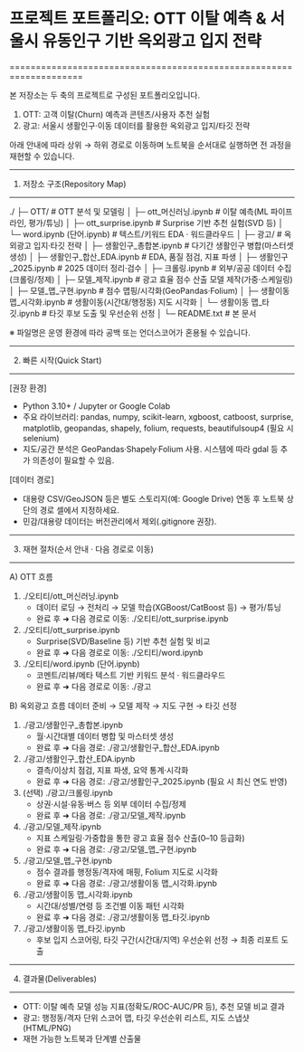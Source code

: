 # 프로젝트 포트폴리오: OTT 이탈 예측 & 서울시 유동인구 기반 옥외광고 입지 전략
====================================================================

본 저장소는 두 축의 프로젝트로 구성된 포트폴리오입니다.
1) OTT: 고객 이탈(Churn) 예측과 콘텐츠/사용자 추천 실험
2) 광고: 서울시 생활인구·이동 데이터를 활용한 옥외광고 입지/타깃 전략

아래 안내에 따라 상위 → 하위 경로로 이동하며 노트북을 순서대로 실행하면 전 과정을 재현할 수 있습니다.

--------------------------------------------------------------------------------
1. 저장소 구조(Repository Map)
--------------------------------------------------------------------------------
./
├─ OTT/                            # OTT 분석 및 모델링
│  ├─ ott_머신러닝.ipynb              # 이탈 예측(ML 파이프라인, 평가/튜닝)
│  ├─ ott_surprise.ipynb              # Surprise 기반 추천 실험(SVD 등)
│  └─ word.ipynb (단어.ipynb)         # 텍스트/키워드 EDA · 워드클라우드
│
├─ 광고/                              # 옥외광고 입지·타깃 전략
│  ├─ 생활인구_총합본.ipynb           # 다기간 생활인구 병합(마스터셋 생성)
│  ├─ 생활인구_합산_EDA.ipynb         # EDA, 품질 점검, 지표 파생
│  ├─ 생활인구_2025.ipynb             # 2025 데이터 정리·검수
│  ├─ 크롤링.ipynb                     # 외부/공공 데이터 수집(크롤링/정제)
│  ├─ 모델_제작.ipynb                 # 광고 효율 점수 산출 모델 제작(가중·스케일링)
│  ├─ 모델_맵_구현.ipynb              # 점수 맵핑/시각화(GeoPandas·Folium)
│  ├─ 생활이동 맵_시각화.ipynb        # 생활이동(시간대/행정동) 지도 시각화
│  └─ 생활이동 맵_타깃.ipynb          # 타깃 후보 도출 및 우선순위 선정
│
└─ README.txt                          # 본 문서

※ 파일명은 운영 환경에 따라 공백 또는 언더스코어가 혼용될 수 있습니다.

--------------------------------------------------------------------------------
2. 빠른 시작(Quick Start)
--------------------------------------------------------------------------------
[권장 환경]
- Python 3.10+ / Jupyter or Google Colab
- 주요 라이브러리: pandas, numpy, scikit-learn, xgboost, catboost, surprise,
  matplotlib, geopandas, shapely, folium, requests, beautifulsoup4 (필요 시 selenium)
- 지도/공간 분석은 GeoPandas·Shapely·Folium 사용. 시스템에 따라 gdal 등 추가 의존성이 필요할 수 있음.

[데이터 경로]
- 대용량 CSV/GeoJSON 등은 별도 스토리지(예: Google Drive) 연동 후 노트북 상단의 경로 셀에서 지정하세요.
- 민감/대용량 데이터는 버전관리에서 제외(.gitignore 권장).

--------------------------------------------------------------------------------
3. 재현 절차(순서 안내 · 다음 경로로 이동)
--------------------------------------------------------------------------------
A) OTT 흐름
  1) ./오티티/ott_머신러닝.ipynb
     - 데이터 로딩 → 전처리 → 모델 학습(XGBoost/CatBoost 등) → 평가/튜닝
     - 완료 후 ➜ 다음 경로로 이동: ./오티티/ott_surprise.ipynb
  2) ./오티티/ott_surprise.ipynb
     - Surprise(SVD/Baseline 등) 기반 추천 실험 및 비교
     - 완료 후 ➜ 다음 경로로 이동: ./오티티/word.ipynb
  3) ./오티티/word.ipynb  (단어.ipynb)
     - 코멘트/리뷰/메타 텍스트 기반 키워드 분석 · 워드클라우드
     - 완료 후 ➜ 다음 경로로 이동: ./광고

B) 옥외광고 흐름
  데이터 준비 → 모델 제작 → 지도 구현 → 타깃 선정
  1) ./광고/생활인구_총합본.ipynb
     - 월·시간대별 데이터 병합 및 마스터셋 생성
     - 완료 후 ➜ 다음 경로: ./광고/생활인구_합산_EDA.ipynb
  2) ./광고/생활인구_합산_EDA.ipynb
     - 결측/이상치 점검, 지표 파생, 요약 통계·시각화
     - 완료 후 ➜ 다음 경로: ./광고/생활인구_2025.ipynb (필요 시 최신 연도 반영)
  3) (선택) ./광고/크롤링.ipynb
     - 상권·시설·유동·버스 등 외부 데이터 수집/정제
     - 완료 후 ➜ 다음 경로: ./광고/모델_제작.ipynb
  4) ./광고/모델_제작.ipynb
     - 지표 스케일링·가중합을 통한 광고 효율 점수 산출(0–10 등급화)
     - 완료 후 ➜ 다음 경로: ./광고/모델_맵_구현.ipynb
  5) ./광고/모델_맵_구현.ipynb
     - 점수 결과를 행정동/격자에 매핑, Folium 지도로 시각화
     - 완료 후 ➜ 다음 경로: ./광고/생활이동 맵_시각화.ipynb
  6) ./광고/생활이동 맵_시각화.ipynb
     - 시간대/성별/연령 등 조건별 이동 패턴 시각화
     - 완료 후 ➜ 다음 경로: ./광고/생활이동 맵_타깃.ipynb
  7) ./광고/생활이동 맵_타깃.ipynb
     - 후보 입지 스코어링, 타깃 구간(시간대/지역) 우선순위 선정 → 최종 리포트 도출

--------------------------------------------------------------------------------
4. 결과물(Deliverables)
--------------------------------------------------------------------------------
- OTT: 이탈 예측 모델 성능 지표(정확도/ROC-AUC/PR 등), 추천 모델 비교 결과
- 광고: 행정동/격자 단위 스코어 맵, 타깃 우선순위 리스트, 지도 스냅샷(HTML/PNG)
- 재현 가능한 노트북과 단계별 산출물
